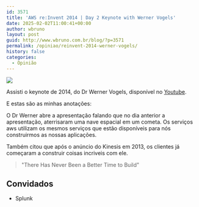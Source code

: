 ```yaml
---
id: 3571
title: 'AWS re:Invent 2014 | Day 2 Keynote with Werner Vogels'
date: 2025-02-02T11:00:41+00:00
author: wbruno
layout: post
guid: http://www.wbruno.com.br/blog/?p=3571
permalink: /opiniao/reinvent-2014-werner-vogels/
history: false
categories:
  - Opinião
---
```


<img src="/wp-content/uploads/2025/01/reinvent-2014.png" style="vertical-align: middle; border: 0px initial initial;" />

Assisti o keynote de 2014, do Dr Werner Vogels, disponível no
<a href="https://www.youtube.com/watch?v=ZPbM2qGfH3s">Youtube</a>.

E estas são as minhas anotações:

O Dr Werner abre a apresentação falando que no dia anterior a apresentação, aterrisaram uma nave espacial em um cometa.
Os serviços aws utilizam os mesmos serviços que estão disponíveis para nós construirmos as nossas aplicações.

Também citou que após o anúncio do Kinesis em 2013, os clientes já começaram a construir coisas incriveis com ele.

> "There Has Never Been a Better Time to Build"


## Convidados
- Splunk
